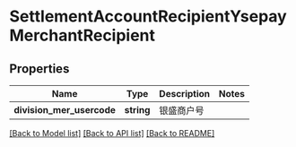 # SettlementAccountRecipientYsepayMerchantRecipient

## Properties
Name | Type | Description | Notes
------------ | ------------- | ------------- | -------------
**division_mer_usercode** | **string** | 银盛商户号 | 

[[Back to Model list]](../README.md#documentation-for-models) [[Back to API list]](../README.md#documentation-for-api-endpoints) [[Back to README]](../README.md)


